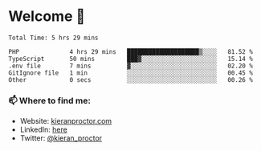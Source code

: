 # Welcome 🦘

<!--START_SECTION:waka-->

```text
Total Time: 5 hrs 29 mins

PHP              4 hrs 29 mins   ████████████████████▒░░░░   81.52 %
TypeScript       50 mins         ███▓░░░░░░░░░░░░░░░░░░░░░   15.14 %
.env file        7 mins          ▓░░░░░░░░░░░░░░░░░░░░░░░░   02.20 %
GitIgnore file   1 min           ░░░░░░░░░░░░░░░░░░░░░░░░░   00.45 %
Other            0 secs          ░░░░░░░░░░░░░░░░░░░░░░░░░   00.26 %
```

<!--END_SECTION:waka-->

### 📫 Where to find me:

-   Website: [kieranproctor.com](https://kieranproctor.com/)
-   LinkedIn: [here](https://www.linkedin.com/in/kieran-proctor-086b5a159/)
-   Twitter: [@kieran_proctor](https://twitter.com/kieran_proctor)
